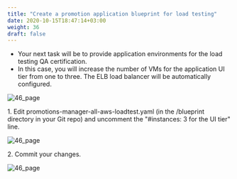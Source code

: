 ```yaml
---
title: "Create a promotion application blueprint for load testing​"
date: 2020-10-15T18:47:14+03:00
weight: 36
draft: false
---
```


* Your next task will be to provide application environments for the load testing QA certification. 
* In this case, you will increase the number of VMs for the application UI tier from one to three. The ELB load balancer will be automatically configured.

![46_page](/images/module1/46_page.png)

1\. Edit promotions-manager-all-aws-loadtest.yaml (in the /blueprint directory in your Git repo) and uncomment the "#instances: 3 for the UI tier​" line.

![46_page](/images/module1/48_page.png)
 
2\. Commit your changes.
 
![46_page](/images/module1/49_page.png)

